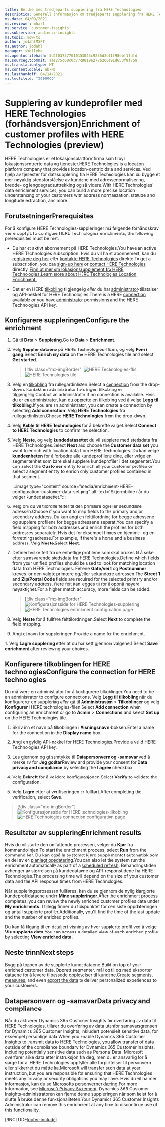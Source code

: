 ```yaml
---
title: Berike med tredjeparts supplering fra HERE Technologies
description: Generell informasjon om tredjeparts supplering fra HERE Technologies.
ms.date: 04/09/2021
ms.reviewer: mhart
ms.service: customer-insights
ms.subservice: audience-insights
ms.topic: how-to
author: jodahlMSFT
ms.author: jodahl
manager: shellyha
ms.openlocfilehash: 5d1f037377010153045c9255d2d01f98ebf1fdfd
ms.sourcegitcommit: aaa275c60c0c77c88196277b266a91d653f8f759
ms.translationtype: HT
ms.contentlocale: nb-NO
ms.lasthandoff: 04/14/2021
ms.locfileid: "5896063"
---
```

# <a name="enrichment-of-customer-profiles-with-here-technologies-preview"></a><span data-ttu-id="5e188-103">Supplering av kundeprofiler med HERE Technologies (forhåndsversjon)</span><span class="sxs-lookup"><span data-stu-id="5e188-103">Enrichment of customer profiles with HERE Technologies (preview)</span></span>

<span data-ttu-id="5e188-104">HERE Technologies er et lokasjonsplattformfirma som tilbyr lokasjonssentrerte data og tjenester.</span><span class="sxs-lookup"><span data-stu-id="5e188-104">HERE Technologies is a location platform company that provides location-centric data and services.</span></span> <span data-ttu-id="5e188-105">Ved hjelp av tjenester for datasupplering fra HERE Technologies kan du bygge et mer nøyaktig stedsforståelse av kundene med adressenormalisering, bredde- og lengdegradsuttrekking og så videre.</span><span class="sxs-lookup"><span data-stu-id="5e188-105">With HERE Technologies' data enrichment services, you can build a more precise location understanding of your customers with address normalization, latitude and longitude extraction, and more.</span></span>

## <a name="prerequisites"></a><span data-ttu-id="5e188-106">Forutsetninger</span><span class="sxs-lookup"><span data-stu-id="5e188-106">Prerequisites</span></span>

<span data-ttu-id="5e188-107">For å konfigure HERE Technologies-suppleringer må følgende forhåndskrav være oppfylt:</span><span class="sxs-lookup"><span data-stu-id="5e188-107">To configure HERE Technologies enrichments, the following prerequisites must be met:</span></span>

- <span data-ttu-id="5e188-108">Du har et aktivt abonnement på HERE Technologies.</span><span class="sxs-lookup"><span data-stu-id="5e188-108">You have an active HERE Technologies subscription.</span></span> <span data-ttu-id="5e188-109">Hvis du vil ha et abonnement, kan du [registrere deg her](https://developer.here.com/sign-up?utm_medium=referral&utm_source=Microsoft-Dynamics-CI&create=Freemium-Basic) eller [kontakte HERE Technologies](https://developer.here.com/help?utm_medium=referral&utm_source=Microsoft-Dynamics-CI#how-can-we-help-you) direkte.</span><span class="sxs-lookup"><span data-stu-id="5e188-109">To get a subscription, you can [sign-up here](https://developer.here.com/sign-up?utm_medium=referral&utm_source=Microsoft-Dynamics-CI&create=Freemium-Basic) or [contact HERE Technologies](https://developer.here.com/help?utm_medium=referral&utm_source=Microsoft-Dynamics-CI#how-can-we-help-you) directly.</span></span> [<span data-ttu-id="5e188-110">Finn ut mer om lokasjonssupplement fra HERE Technologies.</span><span class="sxs-lookup"><span data-stu-id="5e188-110">Learn more about HERE Technologies Location Enrichment.</span></span>](https://developer.here.com/location-enrichment?cid=Dev-MicrosoftDynamics-DB-0-Dev-&utm_source=MicrosoftDynamics&utm_medium=referral&utm_campaign=Online_Dev_ReferralMicrosoft)

- <span data-ttu-id="5e188-111">Det er en HERE [tilkobling](connections.md) tilgjengelig *eller* du har [administrator](permissions.md#administrator)-tillatalser og API-nøkkel for HERE Technologies.</span><span class="sxs-lookup"><span data-stu-id="5e188-111">There is a HERE [connection](connections.md) available *or* you have [administrator](permissions.md#administrator) permissions and the HERE Technologies API key.</span></span>

## <a name="configure-the-enrichment"></a><span data-ttu-id="5e188-112">Konfigurere suppleringen</span><span class="sxs-lookup"><span data-stu-id="5e188-112">Configure the enrichment</span></span>

1. <span data-ttu-id="5e188-113">Gå til **Data** > **Supplering**.</span><span class="sxs-lookup"><span data-stu-id="5e188-113">Go to **Data** > **Enrichment**.</span></span> 

1. <span data-ttu-id="5e188-114">Velg **Suppler dataene** på HERE Technologies-flisen, og velg **Kom i gang**.</span><span class="sxs-lookup"><span data-stu-id="5e188-114">Select **Enrich my data** on the HERE Technologies tile and select **Get started**.</span></span>

   > [!div class="mx-imgBorder"]
   > <span data-ttu-id="5e188-115">![HERE Technologies-flis](media/HERE-tile.png "HERE Technologies-flis")</span><span class="sxs-lookup"><span data-stu-id="5e188-115">![HERE Technologies tile](media/HERE-tile.png "HERE Technologies tile")</span></span>

1. <span data-ttu-id="5e188-116">Velg en [tilkobling](connections.md) fra rullegardinlisten.</span><span class="sxs-lookup"><span data-stu-id="5e188-116">Select a [connection](connections.md) from the drop-down.</span></span> <span data-ttu-id="5e188-117">Kontakt en administrator hvis ingen tilkobling er tilgjengelig.</span><span class="sxs-lookup"><span data-stu-id="5e188-117">Contact  an administrator if no connection is available.</span></span> <span data-ttu-id="5e188-118">Hvis du er en administrator, kan du opprette en tilkobling ved å velge **Legg til tilkobling**.</span><span class="sxs-lookup"><span data-stu-id="5e188-118">If you are an administrator, you can create a connection by selecting **Add connection**.</span></span> <span data-ttu-id="5e188-119">Velg **HERE Technologies** fra rullegardinlisten.</span><span class="sxs-lookup"><span data-stu-id="5e188-119">Choose **HERE Technologies** from the drop-down.</span></span> 

1. <span data-ttu-id="5e188-120">Velg **Koble til HERE Technologies** for å bekrefte valget.</span><span class="sxs-lookup"><span data-stu-id="5e188-120">Select **Connect to HERE Technologies** to confirm the selection.</span></span>

1.  <span data-ttu-id="5e188-121">Velg **Neste**, og velg **kundedatasettet** du vil supplere med stedsdata fra HERE Technologies.</span><span class="sxs-lookup"><span data-stu-id="5e188-121">Select **Next** and choose the **Customer data set** you want to enrich with location data from HERE Technologies.</span></span> <span data-ttu-id="5e188-122">Du kan velge **kundeenheten** for å forbedre alle kundeprofilene dine, eller velge en segmentenhet som bare skal supplere kundeprofiler i det segmentet.</span><span class="sxs-lookup"><span data-stu-id="5e188-122">You can select the **Customer** entity to enrich all your customer profiles or select a segment entity to enrich only customer profiles contained in that segment.</span></span>

    :::image type="content" source="media/enrichment-HERE-configuration-customer-data-set.png" alt-text="Skjermbilde når du velger kundedatasettet.":::

1. <span data-ttu-id="5e188-124">Velg om du vil tilordne felter til den primære og/eller sekundære adressen.</span><span class="sxs-lookup"><span data-stu-id="5e188-124">Choose if you want to map fields to the primary and/or secondary address.</span></span> <span data-ttu-id="5e188-125">Du kan angi en felttilordning for begge adressene og supplere profilene for begge adressene separat.</span><span class="sxs-lookup"><span data-stu-id="5e188-125">You can specify a field mapping for both addresses and enrich the profiles for both addresses separately.</span></span> <span data-ttu-id="5e188-126">Hvis det for eksempel finnes en hjemme- og en forretningsadresse.</span><span class="sxs-lookup"><span data-stu-id="5e188-126">For example, if there's a home and a business address.</span></span> <span data-ttu-id="5e188-127">Velg **Neste**.</span><span class="sxs-lookup"><span data-stu-id="5e188-127">Select **Next**.</span></span>

1. <span data-ttu-id="5e188-128">Definer hvilke felt fra de enhetlige profilene som skal brukes til å søke etter samsvarende stedsdata fra HERE Technologies.</span><span class="sxs-lookup"><span data-stu-id="5e188-128">Define which fields from your unified profiles should be used to look for matching location data from HERE Technologies.</span></span> <span data-ttu-id="5e188-129">Feltene **Gate/vei 1** og **Postnummer** kreves for den valgte primære og/eller sekundære adressen.</span><span class="sxs-lookup"><span data-stu-id="5e188-129">The **Street 1** and **Zip/Postal Code** fields are required for the selected primary and/or secondary address.</span></span> <span data-ttu-id="5e188-130">Flere felt kan legges til for å oppnå høyere nøyaktighet.</span><span class="sxs-lookup"><span data-stu-id="5e188-130">For a higher match accuracy, more fields can be added.</span></span>

   > [!div class="mx-imgBorder"]
   > <span data-ttu-id="5e188-131">![Konfigurasjonsside for HERE Technologies-supplering](media/enrichment-HERE-configuration.png "Konfigurasjonsside for HERE Technologies-supplering")</span><span class="sxs-lookup"><span data-stu-id="5e188-131">![HERE Technologies enrichment configuration page](media/enrichment-HERE-configuration.png "HERE Technologies enrichment configuration page")</span></span>

1. <span data-ttu-id="5e188-132">Velg **Neste** for å fullføre felttilordningen.</span><span class="sxs-lookup"><span data-stu-id="5e188-132">Select **Next** to complete the field mapping.</span></span>

1. <span data-ttu-id="5e188-133">Angi et navn for suppleringen.</span><span class="sxs-lookup"><span data-stu-id="5e188-133">Provide a name for the enrichment.</span></span> 

<span data-ttu-id="5e188-134">1. Velg **Lagre supplering** etter at du har sett gjennom valgene.</span><span class="sxs-lookup"><span data-stu-id="5e188-134">1.Select **Save enrichment** after reviewing your choices.</span></span>

## <a name="configure-the-connection-for-here-technologies"></a><span data-ttu-id="5e188-135">Konfigurere tilkoblingen for HERE technologies</span><span class="sxs-lookup"><span data-stu-id="5e188-135">Configure the connection for HERE technologies</span></span> 

<span data-ttu-id="5e188-136">Du må være en administrator for å konfigurere tilkoblinger.</span><span class="sxs-lookup"><span data-stu-id="5e188-136">You need to be an administrator to configure connections.</span></span> <span data-ttu-id="5e188-137">Velg **Legg til tilkobling** når du konfigurerer en supplering *eller* gå til **Administrasjon** > **Tilkoblinger** og velg **Konfigurer** i HERE technologies-filen.</span><span class="sxs-lookup"><span data-stu-id="5e188-137">Select **Add connection** when configuring an enrichment *or* go to **Admin** > **Connections** and select **Set up** on the HERE Technologies tile.</span></span>

1. <span data-ttu-id="5e188-138">Skriv inn et navn på tilkoblingen i **Visningsnavn**-boksen.</span><span class="sxs-lookup"><span data-stu-id="5e188-138">Enter a name for the connection in the **Display name** box.</span></span>

1. <span data-ttu-id="5e188-139">Angi en gyldig API-nøkkel for HERE Technologies.</span><span class="sxs-lookup"><span data-stu-id="5e188-139">Provide a valid HERE Technologies API key.</span></span>

1. <span data-ttu-id="5e188-140">Les gjennom og gi samtykke til **Datapersonvern og -samsvar** ved å merke av for **Jeg godtar**</span><span class="sxs-lookup"><span data-stu-id="5e188-140">Review and provide your consent for **Data privacy and compliance** by selecting the **I agree** checkbox</span></span>

1. <span data-ttu-id="5e188-141">Velg **Bekreft** for å validere konfigurasjonen.</span><span class="sxs-lookup"><span data-stu-id="5e188-141">Select **Verify** to validate the configuration.</span></span>

1. <span data-ttu-id="5e188-142">Velg **Lagre** etter at verifiseringen er fullført.</span><span class="sxs-lookup"><span data-stu-id="5e188-142">After completing the verification, select **Save**.</span></span>

> [!div class="mx-imgBorder"]
   > <span data-ttu-id="5e188-143">![Konfigurasjonsside for HERE technologies-tilkobling](media/enrichment-HERE-connection.png "Konfigurasjonsside for HERE technologies-tilkobling")</span><span class="sxs-lookup"><span data-stu-id="5e188-143">![HERE Technologies connection configuration page](media/enrichment-HERE-connection.png "HERE Technologies connection configuration page")</span></span>

## <a name="enrichment-results"></a><span data-ttu-id="5e188-144">Resultater av supplering</span><span class="sxs-lookup"><span data-stu-id="5e188-144">Enrichment results</span></span>

<span data-ttu-id="5e188-145">Hvis du vil starte den omfattende prosessen, velger du **Kjør** fra kommandolinjen.</span><span class="sxs-lookup"><span data-stu-id="5e188-145">To start the enrichment process, select **Run** from the command bar.</span></span> <span data-ttu-id="5e188-146">Du kan også la systemet kjøre supplementet automatisk som en del av en [planlagt oppdatering](system.md#schedule-tab).</span><span class="sxs-lookup"><span data-stu-id="5e188-146">You can also let the system run the enrichment automatically as part of a [scheduled refresh](system.md#schedule-tab).</span></span> <span data-ttu-id="5e188-147">Behandlingstiden avhenger av størrelsen på kundedataene og API-responstidene fra HERE Technologies.</span><span class="sxs-lookup"><span data-stu-id="5e188-147">The processing time will depend on the size of your customer data and the API response times from HERE Technologies.</span></span>

<span data-ttu-id="5e188-148">Når suppleringsprosessen fullføres, kan du se gjennom de nylig klargjorte kundeprofildataene under **Mine suppleringer**.</span><span class="sxs-lookup"><span data-stu-id="5e188-148">After the enrichment process completes, you can review the newly enriched customer profiles data under **My enrichments**.</span></span> <span data-ttu-id="5e188-149">I tillegg finner du tidspunktet for den siste oppdateringen og antall supplerte profiler.</span><span class="sxs-lookup"><span data-stu-id="5e188-149">Additionally, you'll find the time of the last update and the number of enriched profiles.</span></span>

<span data-ttu-id="5e188-150">Du kan få tilgang til en detaljert visning av hver supplerte profil ved å velge **Vis supplerte data**.</span><span class="sxs-lookup"><span data-stu-id="5e188-150">You can access a detailed view of each enriched profile by selecting **View enriched data**.</span></span>

## <a name="next-steps"></a><span data-ttu-id="5e188-151">Neste trinn</span><span class="sxs-lookup"><span data-stu-id="5e188-151">Next steps</span></span>

<span data-ttu-id="5e188-152">Bygg på toppen av de supplerte kundedataene.</span><span class="sxs-lookup"><span data-stu-id="5e188-152">Build on top of your enriched customer data.</span></span> <span data-ttu-id="5e188-153">Opprett [segmenter](segments.md), [mål](measures.md) og til og med [eksporter dataene](export-destinations.md) for å levere tilpassede opplevelser til kundene.</span><span class="sxs-lookup"><span data-stu-id="5e188-153">Create [segments](segments.md), [measures](measures.md), and even [export the data](export-destinations.md) to deliver personalized experiences to your customers.</span></span>

## <a name="data-privacy-and-compliance"></a><span data-ttu-id="5e188-154">Datapersonvern og -samsvar</span><span class="sxs-lookup"><span data-stu-id="5e188-154">Data privacy and compliance</span></span>

<span data-ttu-id="5e188-155">Når du aktiverer Dynamics 365 Customer Insights for overføring av data til HERE Technologies, tillater du overføring av data utenfor samsvarsgrensen for Dynamics 365 Customer Insights, inkludert potensielt sensitive data, for eksempel personlige data.</span><span class="sxs-lookup"><span data-stu-id="5e188-155">When you enable Dynamics 365 Customer Insights to transmit data to HERE Technologies, you allow transfer of data outside of the compliance boundary for Dynamics 365 Customer Insights, including potentially sensitive data such as Personal Data.</span></span> <span data-ttu-id="5e188-156">Microsoft overfører slike data etter instruksjon fra deg, men du er ansvarlig for å sørge for at HERE Technologies oppfyller alle forpliktelser til personvern eller sikkerhet du måtte ha.</span><span class="sxs-lookup"><span data-stu-id="5e188-156">Microsoft will transfer such data at your instruction, but you are responsible for ensuring that HERE Technologies meets any privacy or security obligations you may have.</span></span> <span data-ttu-id="5e188-157">Hvis du vil ha mer informasjon, kan du se [Microsofts personvernerklæring](https://go.microsoft.com/fwlink/?linkid=396732).</span><span class="sxs-lookup"><span data-stu-id="5e188-157">For more information, see [Microsoft Privacy Statement](https://go.microsoft.com/fwlink/?linkid=396732).</span></span>
<span data-ttu-id="5e188-158">Dynamics 365 Customer Insights-administratoren kan fjerne denne suppleringen når som helst for å slutte å bruke denne funksjonaliteten.</span><span class="sxs-lookup"><span data-stu-id="5e188-158">Your Dynamics 365 Customer Insights Administrator can remove this enrichment at any time to discontinue use of this functionality.</span></span>


[!INCLUDE[footer-include](../includes/footer-banner.md)]
